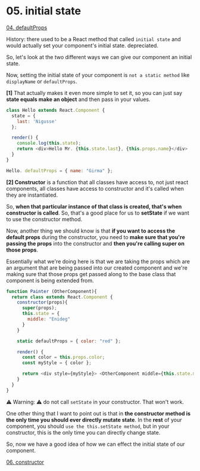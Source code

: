 # 05. initial state

[04. defaultProps](https://github.com/xgirma/react-lifecycles/tree/master/chapters/04)

History: there used to be a React method that called `initial state` and would actually set your component's initial state. depreciated.

So, let's look at the two different ways we can give our component an initial state.

Now, setting the initial state of your component is `not a static method` like `displayName` or `defaultProps`.

**[1]** That actually makes it even more simple to set it, so you can just say **state equals make an object** and then pass in your values.

```javascript
class Hello extends React.Component {
  state = {
    last: 'Nigusse'
  };

  render() {
    console.log(this.state);
    return <div>Hello Mr. {this.state.last}, {this.props.name}</div>
  }
}

Hello. defaultProps = { name: "Girma" };
```

**[2] Constructor** is a function that all classes have access to, not just react components, all classes have access to constructor and it's called when they are instantiated.

So, **when that particular instance of that class is created, that's when constructor is called**. So, that's a good place for us to **setState** if we want to use the constructor method.

Now, another thing we should know is that **if you want to access the default props** during the constructor, you need to **make sure that you're passing the props** into the constructor and **then you're calling super on those props**. 

Essentially what we're doing here is that we are taking the props which are an argument that are being passed into our created component and we're making sure that those props get passed along to the base class that component is being extended from. 

```javascript
function Painter (OtherComponent){
  return class extends React.Component {
    constructor(props){
      super(props);
      this.state = {
        middle: "Enideg"
      }
    }

    static defaultProps = { color: "red" };

    render() {
      const color = this.props.color;
      const myStyle = { color };

      return <div style={myStyle}> <OtherComponent middle={this.state.middle}/> </div>
    }
  }
}
```

:warning: Warning: :warning: do not call `setState` in your constructor. That won't work.

One other thing that I want to point out is that in **the constructor method is the only time you should ever directly mutate state**. In the **rest** of your component, you should `use the this.setState method`, but in your constructor, this is the only time you can directly change state.

So, now we have a good idea of how we can effect the initial state of our component.

[06. constructor](https://github.com/xgirma/react-lifecycles/tree/master/chapters/06)